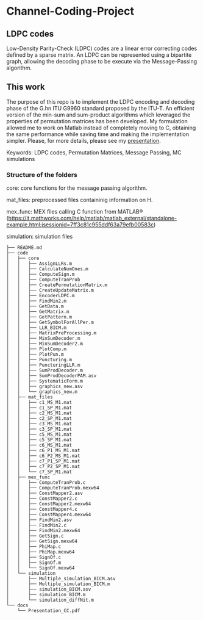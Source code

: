 # Channel-Coding-Project
## LDPC codes
Low-Density Parity-Check (LDPC) codes are a linear error correcting codes defined by a sparse matrix. An LDPC can be represented using a bipartite graph, allowing the decoding phase to be execute via the Message-Passing algorithm.

## This work
The purpose of this repo is to implement the LDPC encoding and decoding phase of the G.hn ITU G9960 standard proposed by the ITU-T. 
An efficient version of the min-sum and sum-product algorithms which leveraged the properties of permutation matrices has been developed. My formulation allowed me to work on Matlab instead of completely moving to C, obtaining the same performance while saving time and making the implementation simpler. Please, for more details, please see my [presentation](docs/Presentation_CC.pdf).


Keywords: LDPC codes, Permutation Matrices, Message Passing, MC simulations

### Structure of the folders
core: core functions for the message passing algorithm.

mat_files: preprocessed files containinig information on H.

mex_func: MEX files calling C function from MATLAB® (https://it.mathworks.com/help/matlab/matlab_external/standalone-example.html;jsessionid=7ff3c81c955ddf63a79efb00583c)

simulation: simulation files

```
├── README.md
├── code
│   ├── core
│   │   ├── AssignLLRs.m
│   │   ├── CalculateNumOnes.m
│   │   ├── ComputeSign.m
│   │   ├── ComputeTranProb
│   │   ├── CreatePermutationMatrix.m
│   │   ├── CreateUpdateMatrix.m
│   │   ├── EncoderLDPC.m
│   │   ├── FindMin2.m
│   │   ├── GetData.m
│   │   ├── GetMatrix.m
│   │   ├── GetPattern.m
│   │   ├── GetSymbolForAllPer.m
│   │   ├── LLR_BICM.m
│   │   ├── MatrixPreProcessing.m
│   │   ├── MinSumDecoder.m
│   │   ├── MinSumDecoder2.m
│   │   ├── PlotComp.m
│   │   ├── PlotPun.m
│   │   ├── Puncturing.m
│   │   ├── PuncturingLLR.m
│   │   ├── SumProdDecoder.m
│   │   ├── SumProdDecoderPAM.asv
│   │   ├── SystematicForm.m
│   │   ├── graphics_new.asv
│   │   └── graphics_new.m
│   ├── mat_files
│   │   ├── c1_MS_M1.mat
│   │   ├── c1_SP_M1.mat
│   │   ├── c2_MS_M1.mat
│   │   ├── c2_SP_M1.mat
│   │   ├── c3_MS_M1.mat
│   │   ├── c3_SP_M1.mat
│   │   ├── c5_MS_M1.mat
│   │   ├── c5_SP_M1.mat
│   │   ├── c6_MS_M1.mat
│   │   ├── c6_P1_MS_M1.mat
│   │   ├── c6_P2_MS_M1.mat
│   │   ├── c7_P1_SP_M1.mat
│   │   ├── c7_P2_SP_M1.mat
│   │   └── c7_SP_M1.mat
│   ├── mex_func
│   │   ├── ComputeTranProb.c
│   │   ├── ComputeTranProb.mexw64
│   │   ├── ConstMapper2.asv
│   │   ├── ConstMapper2.c
│   │   ├── ConstMapper2.mexw64
│   │   ├── ConstMapper4.c
│   │   ├── ConstMapper4.mexw64
│   │   ├── FindMin2.asv
│   │   ├── FindMin2.c
│   │   ├── FindMin2.mexw64
│   │   ├── GetSign.c
│   │   ├── GetSign.mexw64
│   │   ├── PhiMap.c
│   │   ├── PhiMap.mexw64
│   │   ├── SignOf.c
│   │   ├── SignOf.m
│   │   └── SignOf.mexw64
│   └── simulation
│       ├── Multiple_simulation_BICM.asv
│       ├── Multiple_simulation_BICM.m
│       ├── simulation_BICM.asv
│       ├── simulation_BICM.m
│       └── simulation_diffNit.m
└── docs
    └── Presentation_CC.pdf
```
